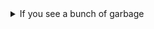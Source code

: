 <!-- See https://github.com/check-spelling/check-spelling/wiki/Configuration-Examples%3A-advice --> <!-- markdownlint-disable MD033 MD041 -->
<details><summary>If you see a bunch of garbage</summary>

If it relates to a ...

<details><summary>well-formed pattern</summary>

See if there's a [pattern](https://github.com/check-spelling/check-spelling/wiki/Configuration-Examples:-patterns) that would match it.

If not, try writing one and adding it to the `patterns.txt` file.

Patterns are Perl 5 Regular Expressions - you can [test](https://www.regexplanet.com/advanced/perl/) yours before committing to verify it will match your lines.

Note that patterns can't match multiline strings.

</details>
<details><summary>binary-ish string</summary>

Please add a file path to the `excludes.txt` file instead of just accepting the garbage.

File paths are Perl 5 Regular Expressions - you can [test](https://www.regexplanet.com/advanced/perl/) yours before committing to verify it will match your files.

`^` refers to the file's path from the root of the repository, so `^README\.md$` would exclude [README.md](../tree/HEAD/README.md) (on whichever branch you're using).

</details>

</details>
